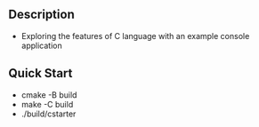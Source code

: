 ## Description
- Exploring the features of C language with an example console application

## Quick Start
- cmake -B build
- make -C build
- ./build/cstarter
